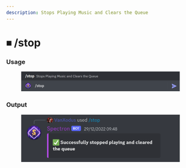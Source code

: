 ```yaml
---
description: Stops Playing Music and Clears the Queue
---
```


# ⏹ /stop

### Usage

<figure><img src="../../.gitbook/assets/image (9).png" alt=""><figcaption></figcaption></figure>

### Output

<div align="left">

<figure><img src="../../.gitbook/assets/image (36).png" alt=""><figcaption></figcaption></figure>

</div>

